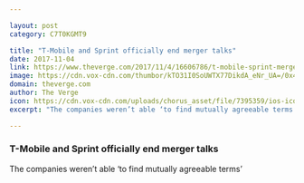 ```yaml
---

layout: post
category: C7T0KGMT9

title: "T-Mobile and Sprint officially end merger talks"
date: 2017-11-04
link: https://www.theverge.com/2017/11/4/16606786/t-mobile-sprint-merger-ended-2017
image: https://cdn.vox-cdn.com/thumbor/kTO31I0SoUWTX77DikdA_eNr_UA=/0x439:2040x1507/fit-in/1200x630/cdn.vox-cdn.com/uploads/chorus_asset/file/9568273/IMG_20171025_120004_2.jpg
domain: theverge.com
author: The Verge
icon: https://cdn.vox-cdn.com/uploads/chorus_asset/file/7395359/ios-icon.0.png
excerpt: "The companies weren’t able ‘to find mutually agreeable terms’"

---
```


### T-Mobile and Sprint officially end merger talks

The companies weren’t able ‘to find mutually agreeable terms’
